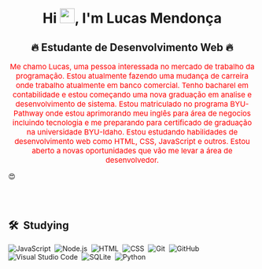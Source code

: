 
<h1 align="center">Hi <img src="https://raw.githubusercontent.com/kaueMarques/kaueMarques/master/hi.gif" height="30px">, I'm Lucas Mendonça</h1>
            <h2 align="center"> 🔥 Estudante de Desenvolvimento Web 🔥 </h2>

<p align="center" style="color: red; font-size: 15px; align: center;">Me chamo Lucas, uma pessoa interessada no mercado de trabalho da programação. Estou atualmente fazendo uma mudança de carreira onde trabalho atualmente em banco comercial. Tenho bacharel em contabilidade e estou começando uma nova graduação em analise e desenvolvimento de sistema. Estou matriculado no programa BYU-Pathway onde estou aprimorando meu inglês para área de negocios incluindo tecnologia e me preparando para certificado de graduação na universidade BYU-Idaho. Estou estudando habilidades de desenvolvimento web como HTML, CSS, JavaScript e outros. Estou aberto a novas oportunidades que vão me levar a área de desenvolvedor.</p>

<p> &#128525 </p>


<br><br>

## 🛠 &nbsp;Studying

![JavaScript](https://img.shields.io/badge/-JavaScript-05122A?style=flat&logo=javascript)&nbsp;
![Node.js](https://img.shields.io/badge/-Node.js-05122A?style=flat&logo=node.js)&nbsp;
![HTML](https://img.shields.io/badge/-HTML-05122A?style=flat&logo=HTML5)&nbsp;
![CSS](https://img.shields.io/badge/-CSS-05122A?style=flat&logo=CSS3&logoColor=1572B6)&nbsp;
![Git](https://img.shields.io/badge/-Git-05122A?style=flat&logo=git)&nbsp;
![GitHub](https://img.shields.io/badge/-GitHub-05122A?style=flat&logo=github)&nbsp;
![Visual Studio Code](https://img.shields.io/badge/-Visual%20Studio%20Code-05122A?style=flat&logo=visual-studio-code&logoColor=007ACC)&nbsp;
![SQLite](https://img.shields.io/badge/-SQLite-05122A?style=flat&logo=sqlite)&nbsp;
![Python](https://img.shields.io/badge/-Python-05122A?style=flat&logo=python)&nbsp;
